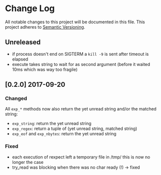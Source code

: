 # Change Log

All notable changes to this project will be documented in this file.
This project adheres to [Semantic Versioning](http://semver.org/).

## Unreleased

- if process doesn't end on SIGTERM a `kill -9` is sent after timeout is elapsed
- execute takes string to wait for as second argument (before it waited 10ms which was way too fragile)

## [0.2.0] 2017-09-20

### Changed

All `exp_*` methods now also return the yet unread string and/or the matched string:

- `exp_string`: return the yet unread string
- `exp_regex`: return a tuple of (yet unread string, matched string)
- `exp_eof` and `exp_nbytes`: return the yet unread string

### Fixed

- each execution of rexpect left a temporary file in /tmp/ this is now no longer the case
- try_read was blocking when there was no char ready (!) -> fixed